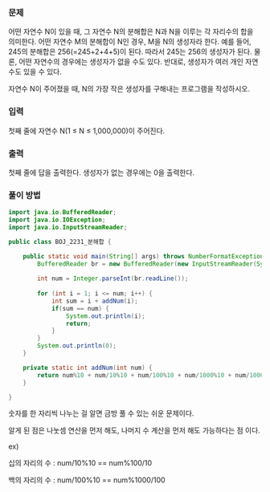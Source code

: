 ### 문제

어떤 자연수 N이 있을 때, 그 자연수 N의 분해합은 N과 N을 이루는 각 자리수의 합을 의미한다. 어떤 자연수 M의 분해합이 N인 경우, M을 N의 생성자라 한다. 예를 들어, 245의 분해합은 256(=245+2+4+5)이 된다. 따라서 245는 256의 생성자가 된다. 물론, 어떤 자연수의 경우에는 생성자가 없을 수도 있다. 반대로, 생성자가 여러 개인 자연수도 있을 수 있다.

자연수 N이 주어졌을 때, N의 가장 작은 생성자를 구해내는 프로그램을 작성하시오.



### 입력

첫째 줄에 자연수 N(1 ≤ N ≤ 1,000,000)이 주어진다.



### 출력

첫째 줄에 답을 출력한다. 생성자가 없는 경우에는 0을 출력한다.



### 풀이 방법

```java
import java.io.BufferedReader;
import java.io.IOException;
import java.io.InputStreamReader;

public class BOJ_2231_분해합 {

	public static void main(String[] args) throws NumberFormatException, IOException {
		BufferedReader br = new BufferedReader(new InputStreamReader(System.in));
		
		int num = Integer.parseInt(br.readLine());
		
		for (int i = 1; i <= num; i++) {
			int sum = i + addNum(i);
			if(sum == num) {
				System.out.println(i);
				return;
			}
		}
		System.out.println(0);
	}

	private static int addNum(int num) {
		return num%10 + num/10%10 + num/100%10 + num/1000%10 + num/10000%10 + num/100000%10 + num/1000000%10;
	}

}
```

숫자를 한 자리씩 나누는 걸 알면 금방 풀 수 있는 쉬운 문제이다.  

알게 된 점은  나눗셈 연산을 먼저 해도, 나머지 수 계산을 먼저 해도 가능하다는 점 이다.  

ex)  

십의 자리의 수 : num/10%10 == num%100/10  

백의 자리의 수 : num/100%10 == num%1000/100  
